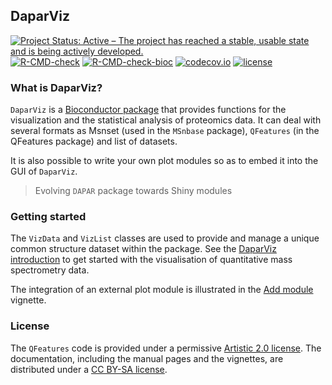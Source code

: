 ## DaparViz

<!-- badges: start -->
[![Project Status: Active – The project has reached a stable, usable state and is being actively developed.](https://www.repostatus.org/badges/latest/active.svg)](https://www.repostatus.org/#active)
[![R-CMD-check](https://github.com/prostarProteomics/DaparViz/workflows/R-CMD-check/badge.svg)](https://github.com/prostarProteomics/DaparViz/actions)
[![R-CMD-check-bioc](https://github.com/prostarProteomics/DaparViz/workflows/R-CMD-check-bioc/badge.svg)](https://github.com/prostarProteomics/DaparViz/actions?query=workflow%3AR-CMD-check-bioc)
[![codecov.io](https://codecov.io/github/prostarProteomics/DaparViz/coverage.svg?branch=master)](https://codecov.io/github/prostarProteomics/DaparViz?branch=master)
[![license](https://img.shields.io/badge/license-Artistic--2.0-brightgreen.svg)](https://opensource.org/licenses/Artistic-2.0)
<!-- badges: end -->



### What is DaparViz?

`DaparViz` is a [Bioconductor
package](http://bioconductor.org/packages/DaparViz) that provides
functions for the visualization and the statistical analysis of proteomics data.
It can deal with several formats as Msnset (used in the `MSnbase` package), 
`QFeatures` (in the QFeatures package) and list of datasets.

It is also possible to write your own plot modules so as to embed it into
the GUI of `DaparViz`.

> Evolving `DAPAR` package towards Shiny modules



### Getting started

The `VizData` and `VizList` classes are used to provide and manage a unique common
structure dataset within the package. See the
[DaparViz introduction](https://prostarproteomics.github.io/DaparViz/articles/DaparViz.html)
to get started with the visualisation of quantitative
mass spectrometry data.

The integration of an external plot module is illustrated in the [Add module](https://prostarproteomics.github.io/DaparViz/articles/addModule.html)
vignette.

### License

The `QFeatures` code is provided under a permissive [Artistic 2.0
license](https://opensource.org/licenses/Artistic-2.0). The
documentation, including the manual pages and the vignettes, are
distributed under a [CC BY-SA
license](https://creativecommons.org/licenses/by-sa/4.0/).
